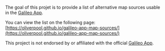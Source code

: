 The goal of this projet is to provide a list of alternative map sources usable in the [Galileo App](https://galileo-app.com/).

You can view the list on the following page: [https://oliverpool.github.io/galileo-app-map-sources/](https://oliverpool.github.io/galileo-app-map-sources/)

This project is not endorsed by or affiliated with the official [Galileo App](https://galileo-app.com/).

